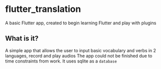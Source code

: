 # flutter_translation

A basic Flutter app, created to begin learning Flutter and play with plugins

## What is it?

A simple app that allows the user to input basic vocabulary and verbs in 2 languages, record and play audios
The app could not be finished due to time constraints from work.
It uses sqlite as a `database`


